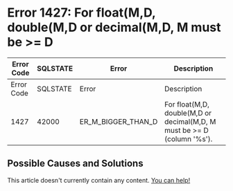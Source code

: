 
# Error 1427: For float(M,D, double(M,D or decimal(M,D, M must be >= D


| Error Code | SQLSTATE | Error | Description |
| --- | --- | --- | --- |
| Error Code | SQLSTATE | Error | Description |
| 1427 | 42000 | ER_M_BIGGER_THAN_D | For float(M,D, double(M,D or decimal(M,D, M must be >= D (column '%s'). |




## Possible Causes and Solutions


This article doesn't currently contain any content. [You can help!](/kb/en/writing-and-editing-knowledge-base-articles/)

